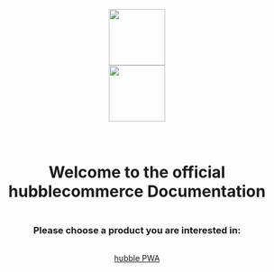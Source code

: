 <div style="margin-top: -57.6px; display: flex; height: 100vh; flex-direction: column; align-items: center; justify-content: center; text-align: center;">

<img class="logo-bright" src="/assets/images/hubblelogo.svg" style="height:100px; text-align:center;" />
<img class="logo-dark" src="/assets/images/hubblelogo-bright.svg" style="height:100px; text-align:center;" />
<br>
<br>

# Welcome to the official hubblecommerce Documentation

### Please choose a product you are interested in:

[hubble PWA](/pwa/what/overview.html)
</div>